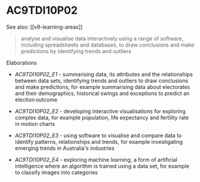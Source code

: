 
# AC9TDI10P02 

See also: [[v9-learning-areas]]

> analyse and visualise data interactively using a range of software, including spreadsheets and databases, to draw conclusions and make predictions by identifying trends and outliers

Elaborations


- _AC9TDI10P02_E1_ - summarising data, its attributes and the relationships between data sets, identifying trends and outliers to draw conclusions and make predictions, for example summarising data about electorates and their demographics, historical swings and exceptions to predict an election outcome

- _AC9TDI10P02_E2_ - developing interactive visualisations for exploring complex data, for example population, life expectancy and fertility rate in motion charts

- _AC9TDI10P02_E3_ - using software to visualise and compare data to identify patterns, relationships and trends, for example investigating emerging trends in Australia's industries

- _AC9TDI10P02_E4_ - exploring machine learning, a form of artificial intelligence where an algorithm is trained using a data set, for example to classify images into categories
